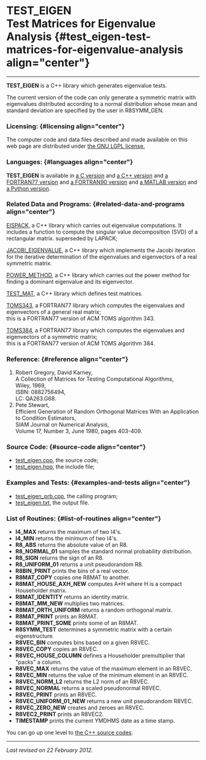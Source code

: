 TEST\_EIGEN\
Test Matrices for Eigenvalue Analysis {#test_eigen-test-matrices-for-eigenvalue-analysis align="center"}
=====================================

------------------------------------------------------------------------

**TEST\_EIGEN** is a C++ library which generates eigenvalue tests.

The current version of the code can only generate a symmetric matrix
with eigenvalues distributed according to a normal distribution whose
mean and standard deviation are specified by the user in R8SYMM\_GEN.

### Licensing: {#licensing align="center"}

The computer code and data files described and made available on this
web page are distributed under [the GNU LGPL
license.](../../txt/gnu_lgpl.txt)

### Languages: {#languages align="center"}

**TEST\_EIGEN** is available in [a C
version](../../c_src/test_eigen/test_eigen.md) and [a C++
version](../../master/test_eigen/test_eigen.md) and [a FORTRAN77
version](../../f77_src/test_eigen/test_eigen.md) and [a FORTRAN90
version](../../f_src/test_eigen/test_eigen.md) and [a MATLAB
version](../../m_src/test_eigen/test_eigen.md) and [a Python
version](../../py_src/test_eigen/test_eigen.md).

### Related Data and Programs: {#related-data-and-programs align="center"}

[EISPACK](../../master/eispack/eispack.md), a C++ library which
carries out eigenvalue computations. It includes a function to compute
the singular value decomposition (SVD) of a rectangular matrix.
superseded by LAPACK;

[JACOBI\_EIGENVALUE](../../master/jacobi_eigenvalue/jacobi_eigenvalue.md),
a C++ library which implements the Jacobi iteration for the iterative
determination of the eigenvalues and eigenvectors of a real symmetric
matrix.

[POWER\_METHOD](../../master/power_method/power_method.md), a C++
library which carries out the power method for finding a dominant
eigenvalue and its eigenvector.

[TEST\_MAT](../../master/test_mat/test_mat.md), a C++ library which
defines test matrices.

[TOMS343](../../f77_src/toms343/toms343.md), a FORTRAN77 library which
computes the eigenvalues and eigenvectors of a general real matrix;\
this is a FORTRAN77 version of ACM TOMS algorithm 343.

[TOMS384](../../f77_src/toms384/toms384.md), a FORTRAN77 library which
computes the eigenvalues and eigenvectors of a symmetric matrix;\
this is a FORTRAN77 version of ACM TOMS algorithm 384.

### Reference: {#reference align="center"}

1.  Robert Gregory, David Karney,\
    A Collection of Matrices for Testing Computational Algorithms,\
    Wiley, 1969,\
    ISBN: 0882756494,\
    LC: QA263.G68.
2.  Pete Stewart,\
    Efficient Generation of Random Orthogonal Matrices With an
    Application to Condition Estimators,\
    SIAM Journal on Numerical Analysis,\
    Volume 17, Number 3, June 1980, pages 403-409.

### Source Code: {#source-code align="center"}

-   [test\_eigen.cpp](test_eigen.cpp), the source code;
-   [test\_eigen.hpp](test_eigen.hpp), the include file;

### Examples and Tests: {#examples-and-tests align="center"}

-   [test\_eigen\_prb.cpp](test_eigen_prb.cpp), the calling program;
-   [test\_eigen.txt](test_eigen.txt), the output file.

### List of Routines: {#list-of-routines align="center"}

-   **I4\_MAX** returns the maximum of two I4's.
-   **I4\_MIN** returns the minimum of two I4's.
-   **R8\_ABS** returns the absolute value of an R8.
-   **R8\_NORMAL\_01** samples the standard normal probability
    distribution.
-   **R8\_SIGN** returns the sign of an R8.
-   **R8\_UNIFORM\_01** returns a unit pseudorandom R8.
-   **R8BIN\_PRINT** prints the bins of a real vector.
-   **R8MAT\_COPY** copies one R8MAT to another.
-   **R8MAT\_HOUSE\_AXH\_NEW** computes A\*H where H is a compact
    Householder matrix.
-   **R8MAT\_IDENTITY** returns an identity matrix.
-   **R8MAT\_MM\_NEW** multiplies two matrices.
-   **R8MAT\_ORTH\_UNIFORM** returns a random orthogonal matrix.
-   **R8MAT\_PRINT** prints an R8MAT.
-   **R8MAT\_PRINT\_SOME** prints some of an R8MAT.
-   **R8SYMM\_TEST** determines a symmetric matrix with a certain
    eigenstructure.
-   **R8VEC\_BIN** computes bins based on a given R8VEC.
-   **R8VEC\_COPY** copies an R8VEC.
-   **R8VEC\_HOUSE\_COLUMN** defines a Householder premultiplier that
    "packs" a column.
-   **R8VEC\_MAX** returns the value of the maximum element in an R8VEC.
-   **R8VEC\_MIN** returns the value of the minimum element in an R8VEC.
-   **R8VEC\_NORM\_L2** returns the L2 norm of an R8VEC.
-   **R8VEC\_NORMAL** returns a scaled pseudonormal R8VEC.
-   **R8VEC\_PRINT** prints an R8VEC.
-   **R8VEC\_UNIFORM\_01\_NEW** returns a new unit pseudorandom R8VEC.
-   **R8VEC\_ZERO\_NEW** creates and zeroes an R8VEC.
-   **R8VEC2\_PRINT** prints an R8VEC2.
-   **TIMESTAMP** prints the current YMDHMS date as a time stamp.

You can go up one level to [the C++ source codes](../cpp_src.md).

------------------------------------------------------------------------

*Last revised on 22 February 2012.*
